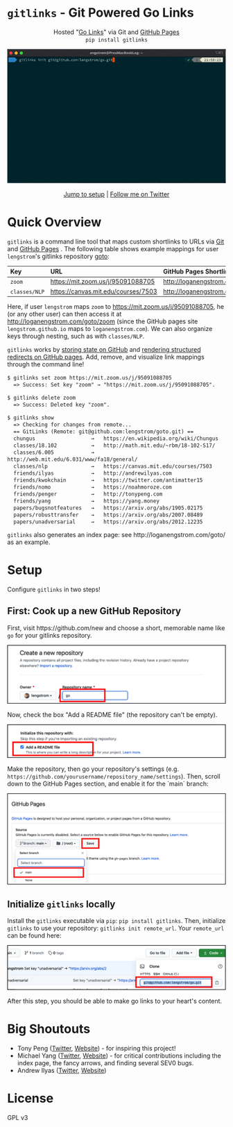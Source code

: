 # `gitlinks` - Git Powered Go Links
<p align = 'center'>
    Hosted "<a href="https://yiou.me/blog/posts/google-go-link">Go Links</a>" via Git and <a href="https://pages.github.com">GitHub Pages</a>
    <br/>
    <code>pip install gitlinks</code>
    <br/>
    <p>
    <img src="static/demo.gif"/>
    </p>
    <p align = 'center'>
        <a href="#setup">Jump to setup</a> | <a href="https://twitter.com/logan_engstrom">Follow me on Twitter</a>
    </p>
</p>

# Quick Overview
<p>
<code>gitlinks</code> is a command line tool that maps custom shortlinks to URLs via 
<a href="https://git-scm.com">Git</a> and <a href="https://pages.github.com">GitHub Pages</a> .
The following table shows example mappings for user <code>lengstrom</code>'s gitlinks repository
<a href="https://github.com/lengstrom/goto">goto</a>:
</p>

| Key           | URL                                                                                   | GitHub Pages Shortlink                                                                        |
| :------------ | :------------------------------------------------------------------------------------ | :-------------------------------------------------------------------------------------------- |
| `zoom`        | <a href="https://mit.zoom.us/j/95091088705">https://mit.zoom.us/j/95091088705</a>     | <a href="http://loganengstrom.com/goto/zoom">http://loganengstrom.com/goto/zoom</a>               |
| `classes/NLP` | <a href="https://canvas.mit.edu/courses/7503">https://canvas.mit.edu/courses/7503</a> | <a href="http://loganengstrom.com/goto/classes/nlp">http://loganengstrom.com/goto/classes/nlp</a> |

<p>
    Here, if user <code>lengstrom</code>
    maps <code>zoom</code> to <a href="https://mit.zoom.us/j/95091088705">https://mit.zoom.us/j/95091088705</a>,
    he (or any other user) can then access it at
    <a href="http://loganengstrom.com/goto/zoom">http://loganengstrom.com/goto/zoom</a>
    (since the GitHub pages site <code>lengstrom.github.io</code> maps to <code>loganengstrom.com</code>).
    We can also organize keys through nesting, such as with <code>classes/NLP</code>.
</p>
<p>
    <code>gitlinks</code> works by <a href="https://github.com/lengstrom/goto/blob/main/index.csv">storing state on GitHub</a>
    and <a href="https://github.com/lengstrom/goto">rendering structured redirects on GitHub pages</a>. Add, remove, and visualize link mappings through the command line!
</p>

```
$ gitlinks set zoom https://mit.zoom.us/j/95091088705
  => Success: Set key "zoom" → "https://mit.zoom.us/j/95091088705".
```
```
$ gitlinks delete zoom
  => Success: Deleted key "zoom".
```
```
$ gitlinks show
  => Checking for changes from remote...
  == GitLinks (Remote: git@github.com:lengstrom/goto.git) ==
  chungus                  →   https://en.wikipedia.org/wiki/Chungus
  classes/18.102           →   http://math.mit.edu/~rbm/18-102-S17/
  classes/6.005            →   http://web.mit.edu/6.031/www/fa18/general/
  classes/nlp              →   https://canvas.mit.edu/courses/7503
  friends/ilyas            →   http://andrewilyas.com
  friends/kwokchain        →   https://twitter.com/antimatter15
  friends/nomo             →   https://noahmoroze.com
  friends/penger           →   http://tonypeng.com
  friends/yang             →   https://yang.money
  papers/bugsnotfeatures   →   https://arxiv.org/abs/1905.02175
  papers/robusttransfer    →   https://arxiv.org/abs/2007.08489
  papers/unadversarial     →   https://arxiv.org/abs/2012.12235
```
<p>
    <code>gitlinks</code> also generates an index page: see 
    http://loganengstrom.com/goto/ as an example.
</p>

# Setup
Configure `gitlinks` in two steps!
## First: Cook up a new GitHub Repository
<p>
First, visit https://github.com/new and choose a short, memorable name like
<code>go</code> for your gitlinks repository. 
</p>
<img src="static/make_repo.png"/>
<p>
Now, check the box "Add a README file" (the repository can't be empty).
</p>
<img src="static/add_readme.png"/>
<p>
Make the repository, then go your repository's settings (e.g. <code>https://github.com/yourusername/repository_name/settings</code>).
Then, scroll down to the GitHub Pages section, and enable it for the `main` branch:
</p>
<img src="static/enable_ghpages.png"/>

## Initialize `gitlinks` locally
<p>
    Install the <code>gitlinks</code> executable via <code>pip</code>: <code>pip install gitlinks</code>. Then, 
    initialize <code>gitlinks</code> to use your repository: <code>gitlinks init remote_url</code>.
    Your <code>remote_url</code> can be found here:
</p>
<img src="static/remote_url.png"/>
<p>
    After this step, you should be able to make go links to your heart's content.  
</p>

# Big Shoutouts
- Tony Peng ([Twitter](https://twitter.com/iamtonypeng), [Website](http://tonypeng.com)) - for inspiring this project!
- Michael Yang ([Twitter](https://twitter.com/themichaelyang), [Website](http://yang.money)) - for critical contributions including the index page, the fancy arrows, and finding several SEV0 bugs.
- Andrew Ilyas ([Twitter](https://twitter.com/andrew_ilyas), [Website](http://andrewilyas.com))

# License
GPL v3
